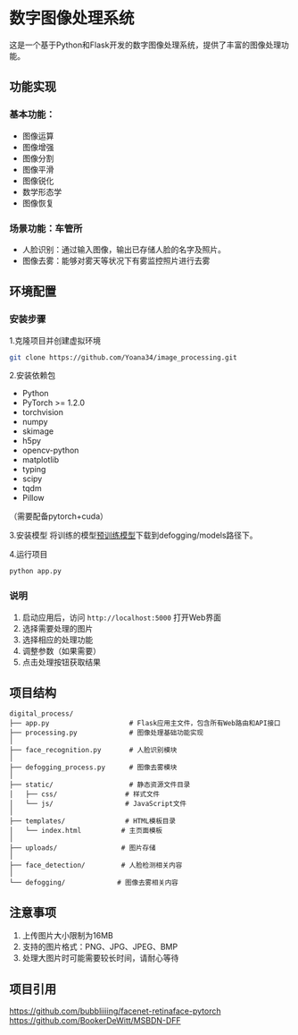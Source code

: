 # 数字图像处理系统

这是一个基于Python和Flask开发的数字图像处理系统，提供了丰富的图像处理功能。

## 功能实现
### 基本功能：
- 图像运算
- 图像增强
- 图像分割
- 图像平滑
- 图像锐化
- 数学形态学
- 图像恢复

### 场景功能：车管所
- 人脸识别：通过输入图像，输出已存储人脸的名字及照片。
- 图像去雾：能够对雾天等状况下有雾监控照片进行去雾

## 环境配置

### 安装步骤
1.克隆项目并创建虚拟环境
```bash
git clone https://github.com/Yoana34/image_processing.git
```

2.安装依赖包
* Python 
* PyTorch >= 1.2.0
* torchvision
* numpy
* skimage
* h5py
* opencv-python
* matplotlib
* typing
* scipy
* tqdm
* Pillow

（需要配备pytorch+cuda）

3.安装模型
将训练的模型[预训练模型](https://drive.google.com/open?id=1da13IOlJ3FQfH6Duj_u1exmZzgXPaYXe)下载到defogging/models路径下。

4.运行项目
```bash
python app.py
```

### 说明

1. 启动应用后，访问 `http://localhost:5000` 打开Web界面
2. 选择需要处理的图片
3. 选择相应的处理功能
4. 调整参数（如果需要）
5. 点击处理按钮获取结果

## 项目结构

```
digital_process/
├── app.py                    # Flask应用主文件，包含所有Web路由和API接口
├── processing.py             # 图像处理基础功能实现
│
├── face_recognition.py       # 人脸识别模块
│
├── defogging_process.py      # 图像去雾模块
│
├── static/                   # 静态资源文件目录
│   ├── css/                 # 样式文件
│   └── js/                  # JavaScript文件
│
├── templates/               # HTML模板目录
│   └── index.html          # 主页面模板
│
├── uploads/                # 图片存储
│
├── face_detection/         # 人脸检测相关内容
│
└── defogging/             # 图像去雾相关内容

```

## 注意事项
1. 上传图片大小限制为16MB
2. 支持的图片格式：PNG、JPG、JPEG、BMP
3. 处理大图片时可能需要较长时间，请耐心等待

## 项目引用
https://github.com/bubbliiiing/facenet-retinaface-pytorch
https://github.com/BookerDeWitt/MSBDN-DFF
